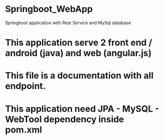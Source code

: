 # Springboot_WebApp
Springboot application with Rest Service and MySql database 

# This application serve 2 front end / android (java) and web (angular.js)
# This file is a documentation with all endpoint.
# This application need JPA - MySQL - WebTool dependency inside pom.xml

